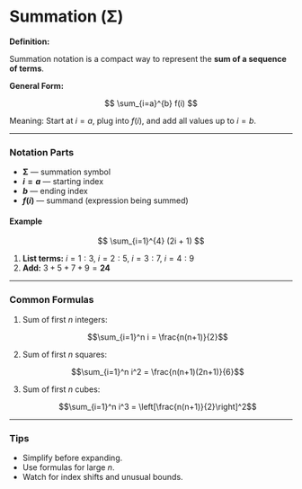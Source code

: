 # **Summation (Σ)**

**Definition:**

Summation notation is a compact way to represent the **sum of a sequence of terms**.

**General Form:**

$$
\sum_{i=a}^{b} f(i)
$$

Meaning: Start at $i = a$, plug into $f(i)$, and add all values up to $i = b$.

---

### **Notation Parts**

* **Σ** — summation symbol
* **$i = a$** — starting index
* **$b$** — ending index
* **$f(i)$** — summand (expression being summed)


#### **Example**

$$
\sum_{i=1}^{4} (2i + 1)
$$

1. **List terms:**
   $i=1: 3$, $i=2: 5$, $i=3: 7$, $i=4: 9$
2. **Add:**
   $3 + 5 + 7 + 9 = \mathbf{24}$

---

### **Common Formulas**

1. Sum of first $n$ integers:

   $$\sum_{i=1}^n i = \frac{n(n+1)}{2}$$

2. Sum of first $n$ squares:

   $$\sum_{i=1}^n i^2 = \frac{n(n+1)(2n+1)}{6}$$

3. Sum of first $n$ cubes:

   $$\sum_{i=1}^n i^3 = \left[\frac{n(n+1)}{2}\right]^2$$

---

### **Tips**

* Simplify before expanding.
* Use formulas for large $n$.
* Watch for index shifts and unusual bounds.
